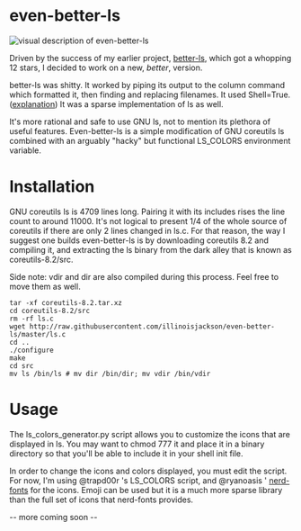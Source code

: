 # even-better-ls

![visual description of even-better-ls](http://imgur.com/H0sLGFX.png)

Driven by the success of my earlier project, [better-ls](https://github.com/illinoisjackson/better-ls/), which got a whopping 12 stars, I decided to work on a new, *better*, version.

better-ls was shitty. It worked by piping its output to the column command which formatted it, then finding and replacing filenames. It used Shell=True. ([explanation](https://stackoverflow.com/questions/3172470/actual-meaning-of-shell-true-in-subprocess)) It was a sparse implementation of ls as well.

It's more rational and safe to use GNU ls, not to mention its plethora of useful features. Even-better-ls is a simple modification of GNU coreutils ls combined with an arguably "hacky" but functional LS_COLORS environment variable.

# Installation

GNU coreutils ls is 4709 lines long. Pairing it with its includes rises the line count to around 11000. It's not logical to present 1/4 of the whole source of coreutils if there are only 2 lines changed in ls.c. For that reason, the way I suggest one builds even-better-ls is by downloading coreutils 8.2 and compiling it, and extracting the ls binary from the dark alley that is known as coreutils-8.2/src.

Side note: vdir and dir are also compiled during this process. Feel free to move them as well.

```wget http://ftp.gnu.org/gnu/coreutils/coreutils-8.2.tar.xz
tar -xf coreutils-8.2.tar.xz
cd coreutils-8.2/src
rm -rf ls.c
wget http://raw.githubusercontent.com/illinoisjackson/even-better-ls/master/ls.c
cd ..
./configure
make
cd src
mv ls /bin/ls # mv dir /bin/dir; mv vdir /bin/vdir
```

# Usage

The ls_colors_generator.py script allows you to customize the icons that are displayed in ls. You may want to chmod 777 it and place it in a binary directory so that you'll be able to include it in your shell init file.

In order to change the icons and colors displayed, you must edit the script. For now, I'm using @trapd00r 's LS_COLORS script, and @ryanoasis ' [nerd-fonts](http://www.github.com/ryanoasis/nerdfonts) for the icons. Emoji can be used but it is a much more sparse library than the full set of icons that nerd-fonts provides.

-- more coming soon --
